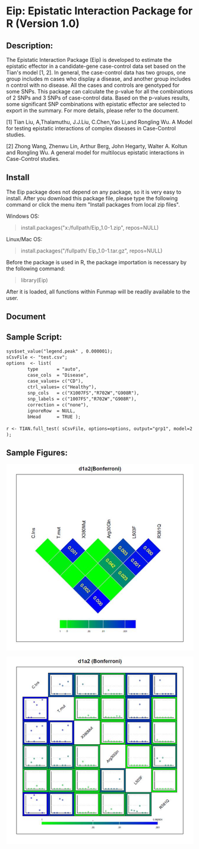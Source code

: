 # Eip: Epistatic Interaction Package for R (Version 1.0)

## Description:
The Epistatic Interaction Package (Eip) is developed to estimate the epistatic effector in a candidate-gene case-control data set based on the Tian's model [1, 2]. In general, the case-control data has two groups, one group includes m cases who display a disease, and another group includes n control with no disease. All the cases and controls are genotyped for some SNPs. This package can calculate the p-value for all the combinations of 2 SNPs and 3 SNPs of case-control data. Based on the p-values results, some significant SNP combinations with epistatic effector are selected to export in the summary. For more details, please refer to the document.

[1] Tian Liu, A,Thalamuthu, J.J.Liu, C.Chen,Yao Li,and Rongling Wu. A Model for testing epistatic interactions of complex diseases in Case-Control studies.

[2] Zhong Wang, Zhenwu Lin, Arthur Berg, John Hegarty, Walter A. Koltun and Rongling Wu. A general model for multilocus epistatic interactions in Case-Control studies.

## Install
The Eip package does not depend on any package, so it is very easy to install. After you download this package file, please type the following command or click the menu item "Install packages from local zip files".

Windows OS:
>install.packages("x:/fullpath/Eip_1.0-1.zip", repos=NULL)

Linux/Mac OS:
>install.packages("/fullpath/ Eip_1.0-1.tar.gz", repos=NULL)

Before the package is used in R, the package importation is necessary by the following command:
> library(Eip)

After it is loaded, all functions within Funmap will be readily available to the user.

## Document


## Sample Script:

```
sys$set_value("legend.peak" , 0.000001);
sCsvFile <- "test.csv";
options  <- list(
        type       = "auto",
        case_cols  = "Disease",
        case_values= c("CD"),
        ctrl_values= c("Healthy"),
        snp_cols   = c("X1007FS","R702W","G908R"),
        snp_labels = c("1007FS","R702W","G908R"),
        correction = c("none"),
        ignoreRow  = NULL,
        bHead      = TRUE );

r <- TIAN.full_test( sCsvFile, options=options, output="grp1", model=2 );
```
## Sample Figures:

![Image of 2 SNP test ](https://github.com/wzhy2000/Eip/blob/master/img/correlation-sample-snp2.jpg)

![Image of 3 SNP test ](https://github.com/wzhy2000/Eip/blob/master/img/correlation-sample-snp3.jpg)


